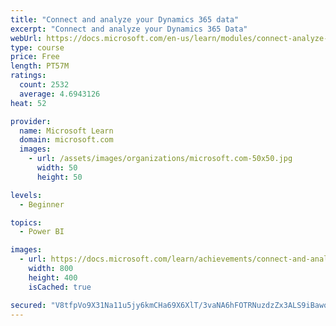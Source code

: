 ```yaml
---
title: "Connect and analyze your Dynamics 365 data​"
excerpt: "Connect and analyze your Dynamics 365 Data​"
webUrl: https://docs.microsoft.com/en-us/learn/modules/connect-analyze-dynamics-365-data/
type: course
price: Free
length: PT57M
ratings:
  count: 2532
  average: 4.6943126
heat: 52

provider:
  name: Microsoft Learn
  domain: microsoft.com
  images:
    - url: /assets/images/organizations/microsoft.com-50x50.jpg
      width: 50
      height: 50

levels:
  - Beginner

topics:
  - Power BI

images:
  - url: https://docs.microsoft.com/learn/achievements/connect-and-analyze-your-microsoft-dynamics-365-data-social.png
    width: 800
    height: 400
    isCached: true

secured: "V8tfpVo9X31Na11u5jy6kmCHa69X6XlT/3vaNA6hFOTRNuzdzZx3ALS9iBawqeIjUpgviDtrdY+vCRuNAFkyYouahH1mHYkMlSnLtwsGUsTj0/DtIR93pj0S2NpHs0z1tT+5ar6t9OK0QNgjyBKkCmM2atBzvEmI6VA4xjJ1bNR/+LYIP1RzrGhrkjaSzTN7N0AtcU0X5XpiD+Ol7M6AI/TWSbDrWx72Lfyt99Iux9eQuvMMSVPJvBt+/KXOoH69GV2dHaxNnkNFB71Ho/yS8072E6TH3EtJ0bi5UvaxfJ37VdPPUcXO0Mj4MewwzApjXEfSfhi2eFJw/eB/nNwZ65qukJvT0hwZ0MLBakHjf9Yc66XmMfERAX/QPJ7x2DqB11JnBoZWp6bzUcZT8FuTKgQ448tt2aof4TgcaRRIHzo=;ENssQDsGuKMO0ertMHNQSg=="
---
```


